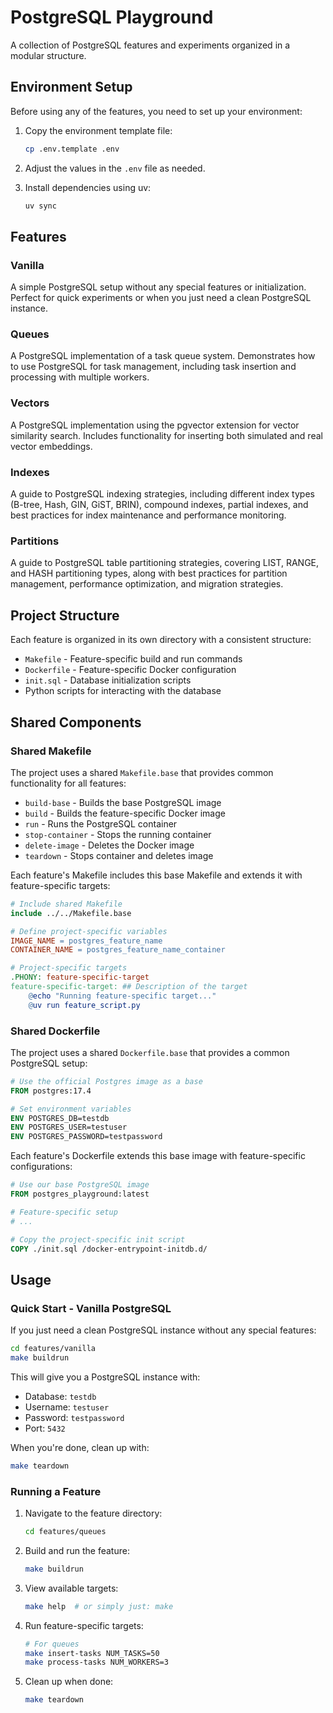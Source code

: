 # PostgreSQL Playground

A collection of PostgreSQL features and experiments organized in a modular structure.

## Environment Setup

Before using any of the features, you need to set up your environment:

1. Copy the environment template file:

   ```bash
   cp .env.template .env
   ```

2. Adjust the values in the `.env` file as needed.

3. Install dependencies using uv:
   ```bash
   uv sync
   ```

## Features

### Vanilla

A simple PostgreSQL setup without any special features or initialization. Perfect for quick experiments or when you just need a clean PostgreSQL instance.

### Queues

A PostgreSQL implementation of a task queue system. Demonstrates how to use PostgreSQL for task management, including task insertion and processing with multiple workers.

### Vectors

A PostgreSQL implementation using the pgvector extension for vector similarity search. Includes functionality for inserting both simulated and real vector embeddings.

### Indexes

A guide to PostgreSQL indexing strategies, including different index types (B-tree, Hash, GIN, GiST, BRIN), compound indexes, partial indexes, and best practices for index maintenance and performance monitoring.

### Partitions

A guide to PostgreSQL table partitioning strategies, covering LIST, RANGE, and HASH partitioning types, along with best practices for partition management, performance optimization, and migration strategies.

## Project Structure

Each feature is organized in its own directory with a consistent structure:

- `Makefile` - Feature-specific build and run commands
- `Dockerfile` - Feature-specific Docker configuration
- `init.sql` - Database initialization scripts
- Python scripts for interacting with the database

## Shared Components

### Shared Makefile

The project uses a shared `Makefile.base` that provides common functionality for all features:

- `build-base` - Builds the base PostgreSQL image
- `build` - Builds the feature-specific Docker image
- `run` - Runs the PostgreSQL container
- `stop-container` - Stops the running container
- `delete-image` - Deletes the Docker image
- `teardown` - Stops container and deletes image

Each feature's Makefile includes this base Makefile and extends it with feature-specific targets:

```makefile
# Include shared Makefile
include ../../Makefile.base

# Define project-specific variables
IMAGE_NAME = postgres_feature_name
CONTAINER_NAME = postgres_feature_name_container

# Project-specific targets
.PHONY: feature-specific-target
feature-specific-target: ## Description of the target
	@echo "Running feature-specific target..."
	@uv run feature_script.py
```

### Shared Dockerfile

The project uses a shared `Dockerfile.base` that provides a common PostgreSQL setup:

```dockerfile
# Use the official Postgres image as a base
FROM postgres:17.4

# Set environment variables
ENV POSTGRES_DB=testdb
ENV POSTGRES_USER=testuser
ENV POSTGRES_PASSWORD=testpassword
```

Each feature's Dockerfile extends this base image with feature-specific configurations:

```dockerfile
# Use our base PostgreSQL image
FROM postgres_playground:latest

# Feature-specific setup
# ...

# Copy the project-specific init script
COPY ./init.sql /docker-entrypoint-initdb.d/
```

## Usage

### Quick Start - Vanilla PostgreSQL

If you just need a clean PostgreSQL instance without any special features:

```bash
cd features/vanilla
make buildrun
```

This will give you a PostgreSQL instance with:
- Database: `testdb`
- Username: `testuser`
- Password: `testpassword`
- Port: `5432`

When you're done, clean up with:
```bash
make teardown
```

### Running a Feature

1. Navigate to the feature directory:

   ```bash
   cd features/queues
   ```

2. Build and run the feature:

   ```bash
   make buildrun
   ```

3. View available targets:

   ```bash
   make help  # or simply just: make
   ```

4. Run feature-specific targets:

   ```bash
   # For queues
   make insert-tasks NUM_TASKS=50
   make process-tasks NUM_WORKERS=3
   ```

5. Clean up when done:
   ```bash
   make teardown
   ```
